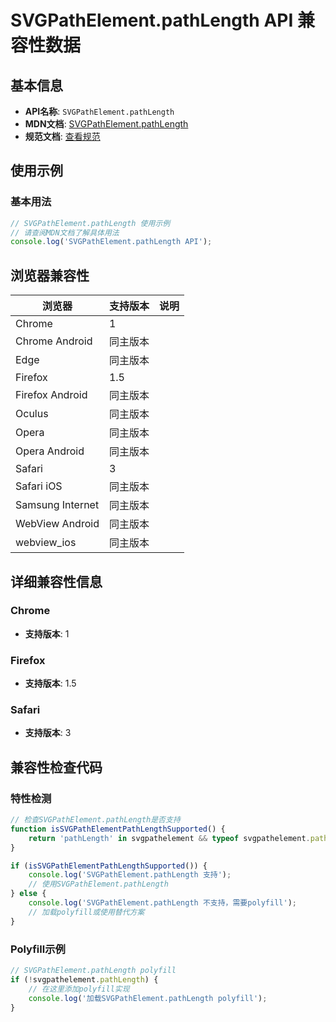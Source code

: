 # SVGPathElement.pathLength API 兼容性数据

## 基本信息

- **API名称**: `SVGPathElement.pathLength`
- **MDN文档**: [SVGPathElement.pathLength](https://developer.mozilla.org/docs/Web/API/SVGPathElement/pathLength)
- **规范文档**: [查看规范](https://svgwg.org/specs/paths/#__svg__SVGPathElement__pathLength)

## 使用示例

### 基本用法

```javascript
// SVGPathElement.pathLength 使用示例
// 请查阅MDN文档了解具体用法
console.log('SVGPathElement.pathLength API');
```

## 浏览器兼容性

| 浏览器 | 支持版本 | 说明 |
|--------|----------|------|
| Chrome | 1 |  |
| Chrome Android | 同主版本 |  |
| Edge | 同主版本 |  |
| Firefox | 1.5 |  |
| Firefox Android | 同主版本 |  |
| Oculus | 同主版本 |  |
| Opera | 同主版本 |  |
| Opera Android | 同主版本 |  |
| Safari | 3 |  |
| Safari iOS | 同主版本 |  |
| Samsung Internet | 同主版本 |  |
| WebView Android | 同主版本 |  |
| webview_ios | 同主版本 |  |

## 详细兼容性信息

### Chrome

- **支持版本**: 1

### Firefox

- **支持版本**: 1.5

### Safari

- **支持版本**: 3

## 兼容性检查代码

### 特性检测

```javascript
// 检查SVGPathElement.pathLength是否支持
function isSVGPathElementPathLengthSupported() {
    return 'pathLength' in svgpathelement && typeof svgpathelement.pathLength === 'function';
}

if (isSVGPathElementPathLengthSupported()) {
    console.log('SVGPathElement.pathLength 支持');
    // 使用SVGPathElement.pathLength
} else {
    console.log('SVGPathElement.pathLength 不支持，需要polyfill');
    // 加载polyfill或使用替代方案
}
```

### Polyfill示例

```javascript
// SVGPathElement.pathLength polyfill
if (!svgpathelement.pathLength) {
    // 在这里添加polyfill实现
    console.log('加载SVGPathElement.pathLength polyfill');
}
```

